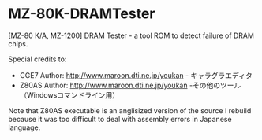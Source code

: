 # MZ-80K-DRAMTester
[MZ-80 K/A, MZ-1200] DRAM Tester - a tool ROM to detect failure of DRAM chips.


Special credits to:

- CGE7 Author: http://www.maroon.dti.ne.jp/youkan - キャラグラエディタ
- Z80AS Author: http://www.maroon.dti.ne.jp/youkan -その他のツール（Windowsコマンドライン用）

Note that Z80AS executable is an anglisized version of the source I rebuild because it was too difficult to deal with assembly errors in Japanese language.

